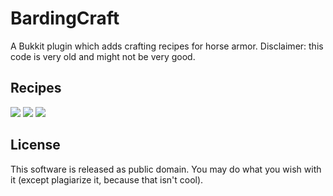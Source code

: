 # BardingCraft

A Bukkit plugin which adds crafting recipes for horse armor. Disclaimer: this code is very old and might not be very
good.

## Recipes

![](https://i.imgur.com/U8C2bMI.png) ![](https://i.imgur.com/LtAM0CQ.png) ![](https://i.imgur.com/GN0ayfD.png)

## License

This software is released as public domain. You may do what you wish with it (except plagiarize it, because that isn't
cool).
